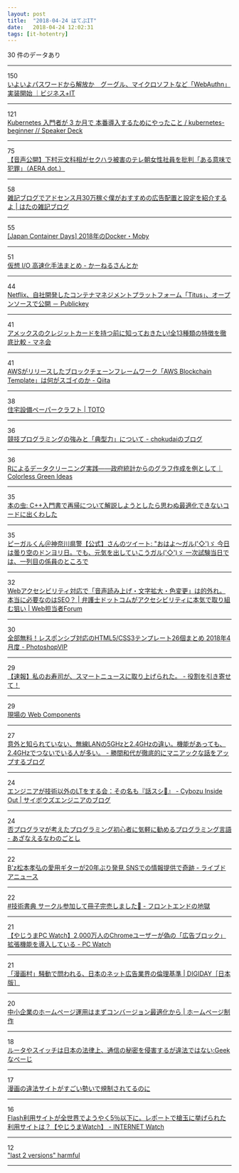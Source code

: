 ```yaml
---
layout: post
title:  "2018-04-24 はてぶIT"
date:   2018-04-24 12:02:31
tags: [it-hotentry]
---
```

30 件のデータあり

<hr><div class="row">
<div class="col-1"><span class="badge badge-pill badge-success h2">150</span></div>
<div class="col-11"><a href='https://www.sbbit.jp/article/cont1/34831' target='_blank'>いよいよパスワードから解放か　グーグル、マイクロソフトなど「WebAuthn」実装開始 ｜ビジネス+IT</a></div>
</div>
<hr>
<div class="row">
<div class="col-1"><span class="badge badge-pill badge-success h2">121</span></div>
<div class="col-11"><a href='https://speakerdeck.com/manabusakai/kubernetes-beginner' target='_blank'>Kubernetes 入門者が 3 か月で 本番導入するためにやったこと / kubernetes-beginner // Speaker Deck</a></div>
</div>
<hr>
<div class="row">
<div class="col-1"><span class="badge badge-pill badge-success h2">75</span></div>
<div class="col-11"><a href='http://www.youtube.com/watch?v=rns9ycI2Aso' target='_blank'>【音声公開】下村元文科相がセクハラ被害のテレ朝女性社員を批判「ある意味で犯罪」（AERA dot.）</a></div>
</div>
<hr>
<div class="row">
<div class="col-1"><span class="badge badge-pill badge-success h2">58</span></div>
<div class="col-11"><a href='http://tech-swing.net/blog/adsense/' target='_blank'>雑記ブログでアドセンス月30万稼ぐ僕がおすすめの広告配置と設定を紹介するよ | はたの雑記ブログ</a></div>
</div>
<hr>
<div class="row">
<div class="col-1"><span class="badge badge-pill badge-success h2">55</span></div>
<div class="col-11"><a href='https://www.slideshare.net/AkihiroSuda/japan-container-days-2018dockermoby' target='_blank'>[Japan Container Days] 2018年のDocker・Moby</a></div>
</div>
<hr>
<div class="row">
<div class="col-1"><span class="badge badge-pill badge-success h2">51</span></div>
<div class="col-11"><a href='http://yasukata.hatenablog.com/entry/2018/04/23/054418' target='_blank'>仮想 I/O 高速化手法まとめ - かーねるさんとか</a></div>
</div>
<hr>
<div class="row">
<div class="col-1"><span class="badge badge-pill badge-success h2">44</span></div>
<div class="col-11"><a href='http://www.publickey1.jp/blog/18/netflixtitus.html' target='_blank'>Netflix、自社開発したコンテナマネジメントプラットフォーム「Titus」、オープンソースで公開 － Publickey</a></div>
</div>
<hr>
<div class="row">
<div class="col-1"><span class="badge badge-pill badge-success h2">41</span></div>
<div class="col-11"><a href='https://hikakujoho.com/manekai/entry/2018/04/17/144335' target='_blank'>アメックスのクレジットカードを持つ前に知っておきたい!全13種類の特徴を徹底比較 - マネ会</a></div>
</div>
<hr>
<div class="row">
<div class="col-1"><span class="badge badge-pill badge-success h2">41</span></div>
<div class="col-11"><a href='https://qiita.com/laughingdog/items/0008361eb78c948d5624' target='_blank'>AWSがリリースしたブロックチェーンフレームワーク「AWS Blockchain Template」は何がスゴイのか - Qiita</a></div>
</div>
<hr>
<div class="row">
<div class="col-1"><span class="badge badge-pill badge-success h2">38</span></div>
<div class="col-11"><a href='https://jp.toto.com/tips/papercraft/index.htm' target='_blank'>住宅設備ペーパークラフト | TOTO</a></div>
</div>
<hr>
<div class="row">
<div class="col-1"><span class="badge badge-pill badge-success h2">36</span></div>
<div class="col-11"><a href='http://chokudai.hatenablog.com/entry/2018/04/23/165232' target='_blank'>競技プログラミングの強みと「典型力」について - chokudaiのブログ</a></div>
</div>
<hr>
<div class="row">
<div class="col-1"><span class="badge badge-pill badge-success h2">36</span></div>
<div class="col-11"><a href='http://id.fnshr.info/2018/04/23/r-data-cleaning-school/' target='_blank'>Rによるデータクリーニング実践――政府統計からのグラフ作成を例として｜Colorless Green Ideas</a></div>
</div>
<hr>
<div class="row">
<div class="col-1"><span class="badge badge-pill badge-success h2">35</span></div>
<div class="col-11"><a href='https://cpplover.blogspot.com/2018/04/c.html' target='_blank'>本の虫: C++入門書で再帰について解説しようとしたら思わぬ最適化できないコードに出くわした</a></div>
</div>
<hr>
<div class="row">
<div class="col-1"><span class="badge badge-pill badge-success h2">35</span></div>
<div class="col-11"><a href='http://twitter.com/KPP_p_gull/status/988222630728683520' target='_blank'>ピーガルくん＠神奈川県警【公式】さんのツイート: "おはよ～ガル('◇')ゞ 今日は曇り空のドンヨリ日。でも、元気を出していこうガル('◇')ゞ 一次試験当日では、一列目の係員のところで</a></div>
</div>
<hr>
<div class="row">
<div class="col-1"><span class="badge badge-pill badge-success h2">32</span></div>
<div class="col-11"><a href='https://webtan.impress.co.jp/e/2018/04/24/28216' target='_blank'>Webアクセシビリティ対応で「音声読み上げ・文字拡大・色変更」は的外れ。本当に必要なのはSEO？ | 弁護士ドットコムがアクセシビリティに本気で取り組む狙い | Web担当者Forum</a></div>
</div>
<hr>
<div class="row">
<div class="col-1"><span class="badge badge-pill badge-success h2">30</span></div>
<div class="col-11"><a href='http://photoshopvip.net/108516' target='_blank'>全部無料！レスポンシブ対応のHTML5/CSS3テンプレート26個まとめ 2018年4月度 - PhotoshopVIP</a></div>
</div>
<hr>
<div class="row">
<div class="col-1"><span class="badge badge-pill badge-success h2">29</span></div>
<div class="col-11"><a href='http://aisyuudog.hatenablog.com/entry/2018/04/23/201905' target='_blank'>【速報】私のお寿司が、スマートニュースに取り上げられた。 - 役割を引き寄せて！</a></div>
</div>
<hr>
<div class="row">
<div class="col-1"><span class="badge badge-pill badge-success h2">29</span></div>
<div class="col-11"><a href='https://www.slideshare.net/hiroyukiaggre/web-components-94747767' target='_blank'>現場の Web Components</a></div>
</div>
<hr>
<div class="row">
<div class="col-1"><span class="badge badge-pill badge-success h2">27</span></div>
<div class="col-11"><a href='http://katsumakazuyo.hatenablog.com/entry/2018/04/23/132004' target='_blank'>意外と知られていない、無線LANの5GHzと2.4GHzの違い。機能があっても、2.4GHzでつないでいる人が多い。 - 勝間和代が徹底的にマニアックな話をアップするブログ</a></div>
</div>
<hr>
<div class="row">
<div class="col-1"><span class="badge badge-pill badge-success h2">24</span></div>
<div class="col-11"><a href='http://blog.cybozu.io/entry/2018/04/23/171819' target='_blank'>エンジニアが技術以外のLTをする会：その名も『話スシ🍣』 - Cybozu Inside Out | サイボウズエンジニアのブログ</a></div>
</div>
<hr>
<div class="row">
<div class="col-1"><span class="badge badge-pill badge-success h2">24</span></div>
<div class="col-11"><a href='https://azanaerunawano5to4.hatenablog.com/entry/2018/04/23/233942' target='_blank'>否プログラマが考えたプログラミング初心者に気軽に勧めるプログラミング言語 - あざなえるなわのごとし</a></div>
</div>
<hr>
<div class="row">
<div class="col-1"><span class="badge badge-pill badge-success h2">22</span></div>
<div class="col-11"><a href='http://news.livedoor.com/article/detail/14619318/' target='_blank'>B'z松本孝弘の愛用ギターが20年ぶり発見 SNSでの情報提供で奇跡 - ライブドアニュース</a></div>
</div>
<hr>
<div class="row">
<div class="col-1"><span class="badge badge-pill badge-success h2">22</span></div>
<div class="col-11"><a href='https://nabettu.hatenablog.com/entry/tbf04' target='_blank'>#技術書典 サークル参加して冊子完売しました🎉 - フロントエンドの地獄</a></div>
</div>
<hr>
<div class="row">
<div class="col-1"><span class="badge badge-pill badge-success h2">21</span></div>
<div class="col-11"><a href='https://pc.watch.impress.co.jp/docs/news/yajiuma/1118517.html' target='_blank'>【やじうまPC Watch】2,000万人のChromeユーザーが偽の「広告ブロック」拡張機能を導入している - PC Watch</a></div>
</div>
<hr>
<div class="row">
<div class="col-1"><span class="badge badge-pill badge-success h2">21</span></div>
<div class="col-11"><a href='https://digiday.jp/brands/manga-mura-internet-advertisement-literacy/' target='_blank'>「漫画村」騒動で問われる、日本のネット広告業界の倫理基準 | DIGIDAY［日本版］</a></div>
</div>
<hr>
<div class="row">
<div class="col-1"><span class="badge badge-pill badge-success h2">20</span></div>
<div class="col-11"><a href='https://docodoor.co.jp/staffblog/leaky-bucket-theory/' target='_blank'>中小企業のホームページ運用はまずコンバージョン最適化から | ホームページ制作</a></div>
</div>
<hr>
<div class="row">
<div class="col-1"><span class="badge badge-pill badge-success h2">18</span></div>
<div class="col-11"><a href='http://www.geekpage.jp/blog/?id=2016-8-2-2' target='_blank'>ルータやスイッチは日本の法律上、通信の秘密を侵害するが違法ではない:Geekなぺーじ</a></div>
</div>
<hr>
<div class="row">
<div class="col-1"><span class="badge badge-pill badge-success h2">17</span></div>
<div class="col-11"><a href='https://anond.hatelabo.jp/20180423165800' target='_blank'>漫画の違法サイトがすごい勢いで規制されてるのに</a></div>
</div>
<hr>
<div class="row">
<div class="col-1"><span class="badge badge-pill badge-success h2">16</span></div>
<div class="col-11"><a href='https://internet.watch.impress.co.jp/docs/yajiuma/1118595.html' target='_blank'>Flash利用サイトが全世界でようやく5％以下に。レポートで槍玉に挙げられた利用サイトは？【やじうまWatch】 - INTERNET Watch</a></div>
</div>
<hr>
<div class="row">
<div class="col-1"><span class="badge badge-pill badge-success h2">12</span></div>
<div class="col-11"><a href='https://jamie.build/last-2-versions' target='_blank'>"last 2 versions" harmful</a></div>
</div>
<hr>

